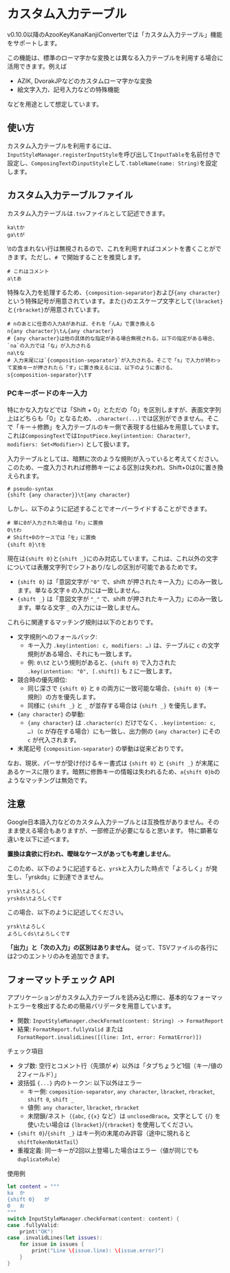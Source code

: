 # カスタム入力テーブル

v0.10.0以降のAzooKeyKanaKanjiConverterでは「カスタム入力テーブル」機能をサポートします。

この機能は、標準のローマ字かな変換とは異なる入力テーブルを利用する場合に活用できます。例えば

* AZIK, DvorakJPなどのカスタムローマ字かな変換
* 絵文字入力、記号入力などの特殊機能

などを用途として想定しています。

## 使い方

カスタム入力テーブルを利用するには、`InputStyleManager.registerInputStyle`を呼び出して`InputTable`を名前付きで設定し、`ComposingText`の`inputStyle`として`.tableName(name: String)`を設定します。

## カスタム入力テーブルファイル
カスタム入力テーブルは`.tsv`ファイルとして記述できます。

```tsv
ka\tか
ga\tが
```

\tの含まれない行は無視されるので、これを利用すればコメントを書くことができます。ただし、`# `で開始することを推奨します。

```tsv
# これはコメント
a\tあ
```

特殊な入力を処理するため、`{composition-separator}`および`{any character}`という特殊記号が用意されています。また`{}`のエスケープ文字として`{lbracket}`と`{rbracket}`が用意されています。

```tsv
# nのあとに任意の入力Aがあれば、それを「んA」で置き換える
n{any character}\tん{any character}
# {any character}は他の具体的な指定がある場合無視される。以下の指定がある場合、`na`の入力では「な」が入力される
na\tな
# 入力末尾には`{composition-separator}`が入力される。そこで「s」で入力が終わって変換キーが押されたら「す」に置き換えるには、以下のように書ける。
s{composition-separator}\tす
```

### PCキーボードのキー入力

特にかな入力などでは「Shift + 0」とただの「0」を区別しますが、表面文字列上はどちらも「0」となるため、`.character(...)`では区別ができません。そこで「キー＋修飾」を入力テーブルのキー側で表現する仕組みを用意しています。これは`ComposingText`では`InputPiece.key(intention: Character?, modifiers: Set<Modifier>)` として扱います。

入力テーブルとしては、暗黙に次のような規則が入っていると考えてください。このため、一度入力されれば修飾キーによる区別は失われ、Shift+0は0に置き換えられます。

```
# pseudo-syntax
{shift {any character}}\t{any character}
```

しかし、以下のように記述することでオーバーライドすることができます。

```
# 単に0が入力された場合は「わ」に置換
0\tわ
# Shift+0のケースでは「を」に置換
{shift 0}\tを
```

現在は`{shift 0}`と`{shift _}`にのみ対応しています。これは、これ以外の文字については表層文字列でシフトあり/なしの区別が可能であるためです。

- `{shift 0}` は「意図文字が `"0"` で、shift が押されたキー入力」にのみ一致します。単なる文字 `0` の入力には一致しません。
- `{shift _}` は「意図文字が `"_"` で、shift が押されたキー入力」にのみ一致します。単なる文字 `_` の入力には一致しません。

これらに関連するマッチング規則は以下のとおりです。

- 文字規則へのフォールバック:
  - キー入力 `.key(intention: c, modifiers: …)` は、テーブルに `c` の文字規則がある場合、それにも一致します。
  - 例: `0\tZ` という規則があると、`{shift 0}` で入力された `.key(intention: "0", [.shift])` も `Z` に一致します。
- 競合時の優先順位:
  - 同じ深さで `{shift 0}` と `0` の両方に一致可能な場合、`{shift 0}`（キー規則）の方を優先します。
  - 同様に `{shift _}` と `_` が並存する場合は `{shift _}` を優先します。
- `{any character}` の挙動:
  - `{any character}` は `.character(c)` だけでなく、`.key(intention: c, …)`（c が存在する場合）にも一致し、出力側の `{any character}` にその `c` が代入されます。
- 末尾記号 `{composition-separator}` の挙動は従来どおりです。

なお、現状、パーサが受け付けるキー書式は `{shift 0}` と `{shift _}` が末尾にあるケースに限ります。暗黙に修飾キーの情報は失われるため、`a{shift 0}b`のようなマッチングは無効です。

## 注意
Google日本語入力などのカスタム入力テーブルとは互換性がありません。そのまま使える場合もありますが、一部修正が必要になると思います。
特に顕著な違いを以下に述べます。

**置換は貪欲に行われ、曖昧なケースがあっても考慮しません**。

このため、以下のように記述すると、`yrsk`と入力した時点で「よろしく」が発生し、「yrskds」に到達できません。
```tsv
yrsk\tよろしく
yrskds\tよろしくです
```

この場合、以下のように記述してください。
```tsv
yrsk\tよろしく
よろしくds\tよろしくです
```

**「出力」と「次の入力」の区別はありません。**
従って、TSVファイルの各行には2つのエントリのみを追加できます。

## フォーマットチェック API

アプリケーションがカスタム入力テーブルを読み込む際に、基本的なフォーマットエラーを検出するための簡易バリデータを用意しています。

- 関数: `InputStyleManager.checkFormat(content: String) -> FormatReport`
- 結果: `FormatReport.fullyValid` または `FormatReport.invalidLines([(line: Int, error: FormatError)])`

チェック項目
- タブ数: 空行とコメント行（先頭が `#`）以外は「タブちょうど1個（キー/値の2フィールド）」
- 波括弧 `{...}` 内のトークン: 以下以外はエラー
  - キー側: `composition-separator`, `any character`, `lbracket`, `rbracket`, `shift 0`, `shift _`
  - 値側: `any character`, `lbracket`, `rbracket`
  - 未閉鎖/ネスト（`{abc`, `{{x}` など）は `unclosedBrace`。文字として `{`/`}` を使いたい場合は `{lbracket}`/`{rbracket}` を使用してください。
- `{shift 0}`/`{shift _}` はキー列の末尾のみ許容（途中に現れると `shiftTokenNotAtTail`）
- 重複定義: 同一キーが2回以上登場した場合はエラー（値が同じでも `duplicateRule`）

使用例

```swift
let content = """
ka	か
{shift 0}	が
0	お
"""
switch InputStyleManager.checkFormat(content: content) {
case .fullyValid:
    print("OK")
case .invalidLines(let issues):
    for issue in issues {
        print("Line \(issue.line): \(issue.error)")
    }
}
```
